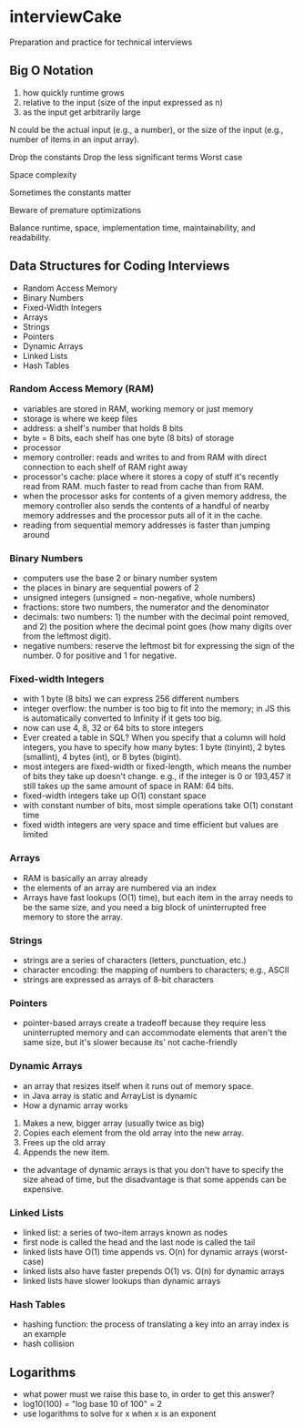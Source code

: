 # interviewCake
Preparation and practice for technical interviews

## Big O Notation
1. how quickly runtime grows
2. relative to the input (size of the input expressed as n)
3. as the input get arbitrarily large

N could be the actual input (e.g., a number), or the size of the input (e.g., number of items in an input array).

Drop the constants
Drop the less significant terms
Worst case

Space complexity

Sometimes the constants matter

Beware of premature optimizations

Balance runtime, space, implementation time, maintainability, and readability.

## Data Structures for Coding Interviews
- Random Access Memory
- Binary Numbers
- Fixed-Width Integers
- Arrays
- Strings
- Pointers
- Dynamic Arrays
- Linked Lists
- Hash Tables

### Random Access Memory (RAM)
- variables are stored in RAM, working memory or just memory
- storage is where we keep files
- address: a shelf's number that holds 8 bits
- byte = 8 bits, each shelf has one byte (8 bits) of storage
- processor
- memory controller: reads and writes to and from RAM with direct connection to each shelf of RAM right away
- processor's cache: place where it stores a copy of stuff it's recently read from RAM. much faster to read from cache than from RAM.
- when the processor asks for contents of a given memory address, the memory controller also sends the contents of a handful of nearby memory addresses and the processor puts all of it in the cache.
- reading from sequential memory addresses is faster than jumping around

### Binary Numbers
- computers use the base 2 or binary number system
- the places in binary are sequential powers of 2
- unsigned integers (unsigned = non-negative, whole numbers)
- fractions: store two numbers, the numerator and the denominator
- decimals: two numbers: 1) the number with the decimal point removed, and 2) the position where the decimal point goes (how many digits over from the leftmost digit).
- negative numbers: reserve the leftmost bit for expressing the sign of the number. 0 for positive and 1 for negative.

### Fixed-width Integers
- with 1 byte (8 bits) we can express 256 different numbers
- integer overflow: the number is too big to fit into the memory; in JS this is automatically converted to Infinity if it gets too big.
- now can use 4, 8, 32 or 64 bits to store integers
- Ever created a table in SQL? When you specify that a column will hold integers, you have to specify how many bytes: 1 byte (tinyint), 2 bytes (smallint), 4 bytes (int), or 8 bytes (bigint).
- most integers are fixed-width or fixed-length, which means the number of bits they take up doesn't change. e.g., if the integer is 0 or 193,457 it still takes up the same amount of space in RAM: 64 bits.
- fixed-width integers take up O(1) constant space
- with constant number of bits, most simple operations take O(1) constant time
- fixed width integers are very space and time efficient but values are limited

### Arrays
- RAM is basically an array already
- the elements of an array are numbered via an index
- Arrays have fast lookups (O(1) time), but each item in the array needs to be the same size, and you need a big block of uninterrupted free memory to store the array.

### Strings
- strings are a series of characters (letters, punctuation, etc.)
- character encoding: the mapping of numbers to characters; e.g., ASCII
- strings are expressed as arrays of 8-bit characters

### Pointers
- pointer-based arrays create a tradeoff because they require less uninterrupted memory and can accommodate elements that aren't the same size, but it's slower because its' not cache-friendly

### Dynamic Arrays
- an array that resizes itself when it runs out of memory space.
- in Java array is static and ArrayList is dynamic
- How a dynamic array works
1. Makes a new, bigger array (usually twice as big)
2. Copies each element from the old array into the new array.
3. Frees up the old array
4. Appends the new item.
- the advantage of dynamic arrays is that you don't have to specify the size ahead of time, but the disadvantage is that some appends can be expensive.

### Linked Lists
- linked list: a series of two-item arrays known as nodes
- first node is called the head and the last node is called the tail
- linked lists have O(1) time appends vs. O(n) for dynamic arrays (worst-case)
- linked lists also have faster prepends O(1) vs. O(n) for dynamic arrays
- linked lists have slower lookups than dynamic arrays

### Hash Tables
- hashing function: the process of translating a key into an array index is an example
- hash collision

## Logarithms
- what power must we raise this base to, in order to get this answer?
- log10(100) = "log base 10 of 100" = 2
- use logarithms to solve for x when x is an exponent
